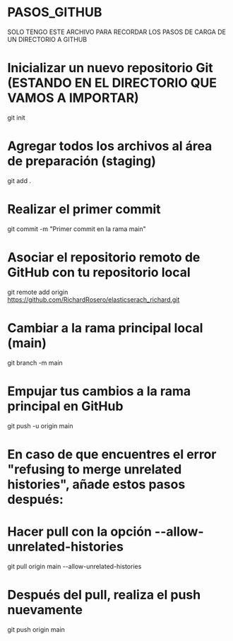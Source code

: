 # PASOS_GITHUB
SOLO TENGO ESTE ARCHIVO PARA RECORDAR LOS PASOS DE CARGA DE UN DIRECTORIO A GITHUB


# Inicializar un nuevo repositorio Git (ESTANDO EN EL DIRECTORIO QUE VAMOS A IMPORTAR)
git init

# Agregar todos los archivos al área de preparación (staging)
git add .

# Realizar el primer commit
git commit -m "Primer commit en la rama main"

# Asociar el repositorio remoto de GitHub con tu repositorio local
git remote add origin https://github.com/RichardRosero/elasticserach_richard.git

# Cambiar a la rama principal local (main)
git branch -m main

# Empujar tus cambios a la rama principal en GitHub
git push -u origin main


# En caso de que encuentres el error "refusing to merge unrelated histories", añade estos pasos después:
# Hacer pull con la opción --allow-unrelated-histories
git pull origin main --allow-unrelated-histories

# Después del pull, realiza el push nuevamente
git push origin main


